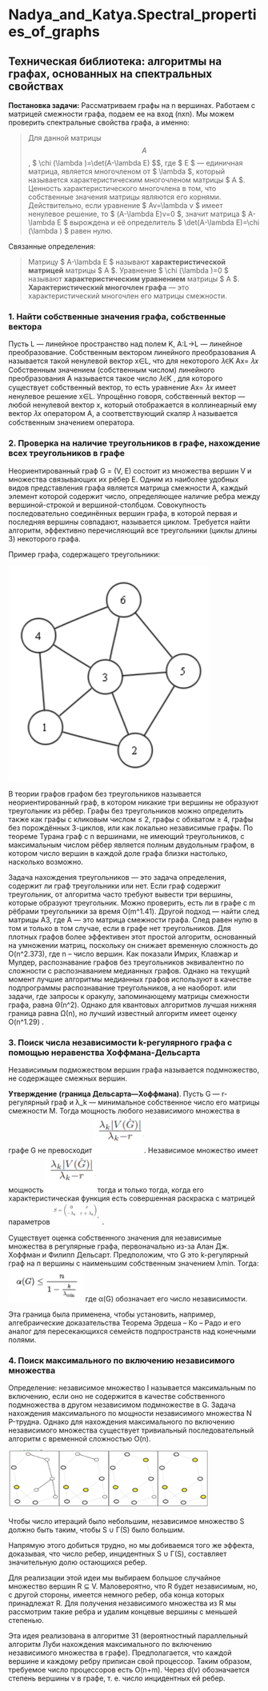 # Nadya_and_Katya.Spectral_properties_of_graphs

## Техническая библиотека: алгоритмы на графах, основанных на спектральных свойствах

**Постановка задачи:** Рассматриваем графы на n вершинах. Работаем с матрицей смежности графа, подаем ее на вход (nxn). Мы можем проверить спектральные свойства графа, а именно: 

> Для данной матрицы $$ A $$, $ \chi (\lambda )=\det(A-\lambda E) $$, где $ E $ — единичная матрица, является многочленом от $ \lambda $, который называется характеристическим многочленом матрицы $ A $.
Ценность характеристического многочлена в том, что собственные значения матрицы являются его корнями. Действительно, если уравнение $ Av=\lambda v $ имеет ненулевое решение, то $ (A-\lambda E)v=0 $, значит матрица $ A-\lambda E $ вырождена и её определитель $ \det(A-\lambda E)=\chi (\lambda ) $ равен нулю.

Связанные определения:

> Матрицу $ A-\lambda E $ называют **характеристической матрицей** матрицы $ A $.
> Уравнение $ \chi (\lambda )=0 $ называют **характеристическим уравнением** матрицы $ A $.
> **Характеристический многочлен графа** — это характеристический многочлен его матрицы смежности.

### 1. Найти собственные значения графа, собственные вектора 

Пусть L — линейное пространство над полем K, A:L->L — линейное преобразование.
Собственным вектором линейного преобразования A называется такой ненулевой вектор x∈L, что для некоторого 𝜆∈K Ax= 𝜆𝑥
Собственным значением (собственным числом) линейного преобразования A называется такое число 𝜆∈K , для которого существует собственный вектор, то есть уравнение Ax= 𝜆𝑥 имеет ненулевое решение x∈L.
Упрощённо говоря, собственный вектор — любой ненулевой вектор x, который отображается в коллинеарный ему вектор 𝜆x оператором A, а соответствующий скаляр 𝜆 называется собственным значением оператора.


### 2. Проверка на наличие треугольников в графе, нахождение всех треугольников в графе
Неориентированный граф G = (V, E) состоит из множества вершин V и множества связывающих их рёбер E. Одним из наиболее удобных видов представления графа является матрица смежности A, каждый элемент которой содержит число, определяющее наличие ребра между вершиной-строкой и вершиной-столбцом. Совокупность последовательно соединённых вершин графа, в которой первая и последняя вершины совпадают, называется циклом. Требуется найти алгоритм, эффективно перечисляющий все треугольники (циклы длины 3) некоторого графа.

Пример графа, содержащего треугольники:

<img src="skrin/t2.png" width="400" />

В теории графов графом без треугольников называется неориентированный граф, в котором никакие три вершины не образуют треугольник из рёбер. Графы без треугольников можно определить также как графы с кликовым числом ≤ 2, графы с обхватом ≥ 4, графы без порождённых 3-циклов, или как локально независимые графы. По теореме Турана граф с n вершинами, не имеющий треугольников, с максимальным числом рёбер является полным двудольным графом, в котором число вершин в каждой доле графа близки настолько, насколько возможно.

Задача нахождения треугольников — это задача определения, содержит ли граф треугольники или нет. Если граф содержит треугольник, от алгоритма часто требуют вывести три вершины, которые образуют треугольник. Можно проверить, есть ли в графе с m рёбрами треугольники за время O(m^1.41). Другой подход — найти след матрицы A3, где A — это матрица смежности графа. След равен нулю в том и только в том случае, если в графе нет треугольников. Для плотных графов более эффективен этот простой алгоритм, основанный на умножении матриц, поскольку он снижает временную сложность до O(n^2.373), где n – число вершин. Как показали Имрих, Клавжар и Мулдер, распознавание графов без треугольников эквивалентно по сложности с распознаванием медианных графов. Однако на текущий момент лучшие алгоритмы медианных графов используют в качестве подпрограммы распознавание треугольников, а не наоборот. или задачи, где запросы к оракулу, запоминающему матрицы смежности графа, равна Θ(n^2). Однако для квантовых алгоритмов лучшая нижняя граница равна Ω(n), но лучший известный алгоритм имеет оценку O(n^1.29) .

### 3. Поиск числа независимости k-регулярного графа с помощью неравенства Хоффмана-Дельсарта 
Независимым подможеством вершин графа называется подмножество, не содержащее смежных вершин. 

**Утверждение** **(граница Дельсарта—Хоффмана)**. Пусть G — r-регулярный граф и λ_k — минимальное собственное число его матрицы смежности M. Тогда мощность любого независимого множества в графе G не превосходит <img src="skrin/t4.png" width="100" />. Независимое множество имеет мощность <img src="skrin/t4.png" width="100" /> тогда и только тогда, когда его характеристическая функция есть совершенная раскраска с матрицей параметров <img src="skrin/t5.png" width="100" />.

Существует оценка собственного значения для независимые множества в регулярные графа, первоначально из-за Алан Дж. Хоффман и Филипп Дельсарт.
Предположим, что G это k-регулярный граф на п вершины с наименьшим собственным значением λmin. Тогда: <img src="skrin/t1.png" width="150" />
где α(G) обозначает его число независимости.

Эта граница была применена, чтобы установить, например, алгебраические доказательства Теорема Эрдеша – Ко – Радо и его аналог для пересекающихся семейств подпространств над конечными полями.


### 4. Поиск максимального по включению независимого множества

Определение: независимое множество I называется максимальным по включению, если оно не содержится в качестве собственного подмножества в другом независимом подмножестве в G. Задача нахождения максимального по мощности независимого множества N P-трудна. Однако для нахождения максимального по включению независимого множества существует тривиальный последовательный алгоритм с временной сложностью O(n).

<img src="skrin/t3.png" width="400" />

Чтобы число итераций было небольшим, независимое множество S должно быть таким, чтобы S ∪ Γ(S) было большим.

Напрямую этого добиться трудно, но мы добиваемся того же эффекта, доказывая, что число ребер, инцидентных S ∪ Γ(S), составляет значительную долю остающихся ребер.

Для реализации этой идеи мы выбираем большое случайное множество вершин R ⊆ V. Маловероятно, что R будет независимым, но, с другой стороны, имеется немного ребер, оба конца которых принадлежат R. Для получения независимого множества из R мы рассмотрим такие ребра и удалим концевые вершины с меньшей степенью.

Эта идея реализована в алгоритме 31 (вероятностный параллельный алгоритм Луби нахождения максимального по включению независимого множества в графе). Предполагается, что каждой вершине и каждому ребру приписан свой процессор. Таким образом, требуемое число процессоров есть O(n+m). Через d(v) обозначается степень вершины v в графе, т. е. число инцидентных ей ребер.
